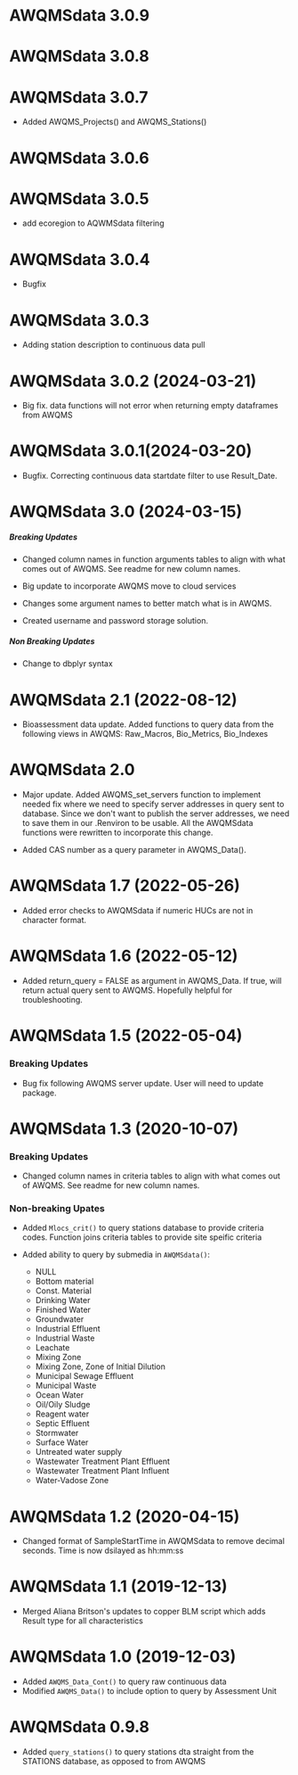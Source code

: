 # AWQMSdata 3.0.9

# AWQMSdata 3.0.8

# AWQMSdata 3.0.7

-   Added AWQMS_Projects() and AWQMS_Stations()

# AWQMSdata 3.0.6

# AWQMSdata 3.0.5

-   add ecoregion to AQWMSdata filtering

# AWQMSdata 3.0.4

-   Bugfix

# AWQMSdata 3.0.3

-   Adding station description to continuous data pull

# AWQMSdata 3.0.2 (2024-03-21)

-   Big fix. data functions will not error when returning empty dataframes from AWQMS

# AWQMSdata 3.0.1(2024-03-20)

-   Bugfix. Correcting continuous data startdate filter to use Result_Date.

# AWQMSdata 3.0 (2024-03-15)

##### Breaking Updates

-   Changed column names in function arguments tables to align with what comes out of AWQMS. See readme for new column names.

-   Big update to incorporate AWQMS move to cloud services

-   Changes some argument names to better match what is in AWQMS.

-   Created username and password storage solution.

##### Non Breaking Updates

-   Change to dbplyr syntax

# AWQMSdata 2.1 (2022-08-12)

-   Bioassessment data update. Added functions to query data from the following views in AWQMS: Raw_Macros, Bio_Metrics, Bio_Indexes

# AWQMSdata 2.0

-   Major update. Added AWQMS_set_servers function to implement needed fix where we need to specify server addresses in query sent to database. Since we don't want to publish the server addresses, we need to save them in our .Renviron to be usable. All the AWQMSdata functions were rewritten to incorporate this change.

-   Added CAS number as a query parameter in AWQMS_Data().

# AWQMSdata 1.7 (2022-05-26)

-   Added error checks to AWQMSdata if numeric HUCs are not in character format.

# AWQMSdata 1.6 (2022-05-12)

-   Added return_query = FALSE as argument in AWQMS_Data. If true, will return actual query sent to AWQMS. Hopefully helpful for troubleshooting.

# AWQMSdata 1.5 (2022-05-04)

### Breaking Updates

-   Bug fix following AWQMS server update. User will need to update package.

# AWQMSdata 1.3 (2020-10-07)

### Breaking Updates

-   Changed column names in criteria tables to align with what comes out of AWQMS. See readme for new column names.

### Non-breaking Upates

-   Added `Mlocs_crit()` to query stations database to provide criteria codes. Function joins criteria tables to provide site speific criteria

-   Added ability to query by submedia in `AWQMSdata()`: <br/>

    -   NULL
    -   Bottom material
    -   Const. Material
    -   Drinking Water
    -   Finished Water
    -   Groundwater
    -   Industrial Effluent
    -   Industrial Waste
    -   Leachate
    -   Mixing Zone
    -   Mixing Zone, Zone of Initial Dilution
    -   Municipal Sewage Effluent
    -   Municipal Waste
    -   Ocean Water
    -   Oil/Oily Sludge
    -   Reagent water
    -   Septic Effluent
    -   Stormwater
    -   Surface Water
    -   Untreated water supply
    -   Wastewater Treatment Plant Effluent
    -   Wastewater Treatment Plant Influent
    -   Water-Vadose Zone

# AWQMSdata 1.2 (2020-04-15)

-   Changed format of SampleStartTime in AWQMSdata to remove decimal seconds. Time is now dsilayed as hh:mm:ss

# AWQMSdata 1.1 (2019-12-13)

-   Merged Aliana Britson's updates to copper BLM script which adds Result type for all characteristics

# AWQMSdata 1.0 (2019-12-03)

-   Added `AWQMS_Data_Cont()` to query raw continuous data
-   Modified `AWQMS_Data()` to include option to query by Assessment Unit

# AWQMSdata 0.9.8

-   Added `query_stations()` to query stations dta straight from the STATIONS database, as opposed to from AWQMS
